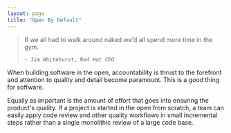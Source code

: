 ```yaml
---
layout: page
title: "Open By Default"
---
```


<blockquote class="quote">
    If we all had to walk around naked we'd all spend more time in the gym.  
    
    - Jim Whitehurst, Red Hat CEO
</blockquote>


When building software in the open, accountability is thrust to the forefront and 
attention to quality and detail become paramount. This is a good thing for software.

Equally as important is the amount of effort that goes into ensuring the product's quality.
If a project is started in the open from scratch, a team can easily apply code review and
other quality workflows in small incremental steps rather than a single monolithic review 
of a large code base. 
